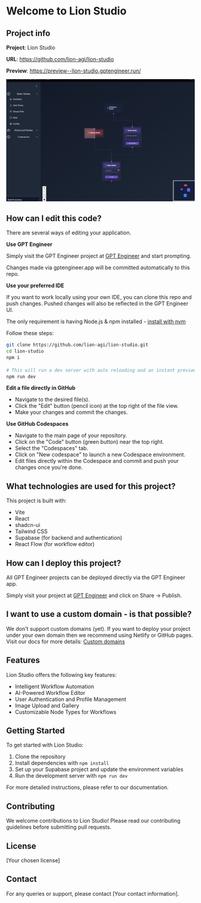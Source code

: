 # Welcome to Lion Studio

## Project info

**Project**: Lion Studio

**URL**: https://github.com/lion-agi/lion-studio

**Preview**: https://preview--lion-studio.gptengineer.run/


![demo1](./public/demo1.jpg)


## How can I edit this code?

There are several ways of editing your application.




**Use GPT Engineer**

Simply visit the GPT Engineer project at [GPT Engineer](https://gptengineer.app) and start prompting.

Changes made via gptengineer.app will be committed automatically to this repo.

**Use your preferred IDE**

If you want to work locally using your own IDE, you can clone this repo and push changes. Pushed changes will also be reflected in the GPT Engineer UI.

The only requirement is having Node.js & npm installed - [install with nvm](https://github.com/nvm-sh/nvm#installing-and-updating)

Follow these steps:

```sh
git clone https://github.com/lion-agi/lion-studio.git
cd lion-studio
npm i

# This will run a dev server with auto reloading and an instant preview.
npm run dev
```

**Edit a file directly in GitHub**

- Navigate to the desired file(s).
- Click the "Edit" button (pencil icon) at the top right of the file view.
- Make your changes and commit the changes.

**Use GitHub Codespaces**

- Navigate to the main page of your repository.
- Click on the "Code" button (green button) near the top right.
- Select the "Codespaces" tab.
- Click on "New codespace" to launch a new Codespace environment.
- Edit files directly within the Codespace and commit and push your changes once you're done.

## What technologies are used for this project?

This project is built with:

- Vite
- React
- shadcn-ui
- Tailwind CSS
- Supabase (for backend and authentication)
- React Flow (for workflow editor)

## How can I deploy this project?

All GPT Engineer projects can be deployed directly via the GPT Engineer app.

Simply visit your project at [GPT Engineer](https://gptengineer.app) and click on Share -> Publish.

## I want to use a custom domain - is that possible?

We don't support custom domains (yet). If you want to deploy your project under your own domain then we recommend using Netlify or GitHub pages. Visit our docs for more details: [Custom domains](https://docs.gptengineer.app/tips-tricks/custom-domain/)

## Features

Lion Studio offers the following key features:

- Intelligent Workflow Automation
- AI-Powered Workflow Editor
- User Authentication and Profile Management
- Image Upload and Gallery
- Customizable Node Types for Workflows

## Getting Started

To get started with Lion Studio:

1. Clone the repository
2. Install dependencies with `npm install`
3. Set up your Supabase project and update the environment variables
4. Run the development server with `npm run dev`

For more detailed instructions, please refer to our documentation.

## Contributing

We welcome contributions to Lion Studio! Please read our contributing guidelines before submitting pull requests.

## License

[Your chosen license]

## Contact

For any queries or support, please contact [Your contact information].
